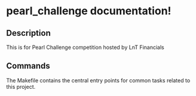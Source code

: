 # pearl_challenge documentation!

## Description

This is for Pearl Challenge competition hosted by LnT Financials

## Commands

The Makefile contains the central entry points for common tasks related to this project.


